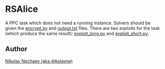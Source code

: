 # RSAlice

A PPC task which does not need a running instance. Solvers should be given the
[encrypt.py](encrypt.py) and [output.txt](output.txt) files. There are two exploits for
the task (which produce the same result): [exploit_long.py](exploit_long.py) and
[exploit_short.py](exploit_short.py).

## Author

[Nikolay Nechaev (aka @kolayne)](https://github.com/kolayne)
